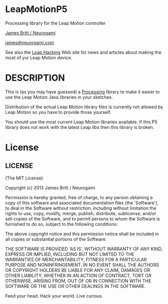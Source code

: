 LeapMotionP5
============

Processing  library for the Leap Motion controller


[James Britt / Neurogami](http://www.neurogami.com)

james@neurogami.com

See also the [Leap Hacking](http://leaphacking.com) Web site for news and articles about making the most of yur Leap Motion device.


DESCRIPTION
===========

This is (as you may have guessed) a [Processing](http://processing.org) library to make it easier to use the Leap Motion Java libraries in your sketches.

Distribution of the actual Leap Motion library files is currently not allowed by Leap Motion so you have to provide those yourself.

You should use the most current Leap Motion libraries available.  If this P5 library does not work with the latest Leap libs then this library is broken.




License 
========


LICENSE
-------

(The MIT License)

Copyright (c) 2013 James Britt / Neurogami

Permission is hereby granted, free of charge, to any person obtaining
a copy of this software and associated documentation files (the
'Software'), to deal in the Software without restriction, including
without limitation the rights to use, copy, modify, merge, publish,
distribute, sublicense, and/or sell copies of the Software, and to
permit persons to whom the Software is furnished to do so, subject to
the following conditions:

The above copyright notice and this permission notice shall be
included in all copies or substantial portions of the Software.

THE SOFTWARE IS PROVIDED 'AS IS', WITHOUT WARRANTY OF ANY KIND,
EXPRESS OR IMPLIED, INCLUDING BUT NOT LIMITED TO THE WARRANTIES OF
MERCHANTABILITY, FITNESS FOR A PARTICULAR PURPOSE AND NONINFRINGEMENT.
IN NO EVENT SHALL THE AUTHORS OR COPYRIGHT HOLDERS BE LIABLE FOR ANY
CLAIM, DAMAGES OR OTHER LIABILITY, WHETHER IN AN ACTION OF CONTRACT,
TORT OR OTHERWISE, ARISING FROM, OUT OF OR IN CONNECTION WITH THE
SOFTWARE OR THE USE OR OTHER DEALINGS IN THE SOFTWARE.

Feed your head. Hack your world. Live curious.
